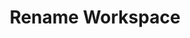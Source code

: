 ---
slug: rename-workspace
version: v1.294.0
title: Rename Workspace
tags: ['Instance']
image: ./change_workspace_id.png
description: On self-hosted instances, workspaces can have names and IDs updated from the workspace settings.
features:
  [
    'Change name and/or ID of each workspace.',
    'For admins only.'
  ]
docs: /docs/advanced/self_host#rename-workspace
---